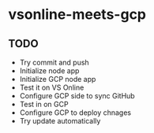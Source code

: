 # vsonline-meets-gcp

## TODO

- Try commit and push
- Initialize node app
- Initialize GCP node app
- Test it on VS Online
- Configure GCP side to sync GitHub
- Test in on GCP
- Configure GCP to deploy chnages
- Try update automatically
